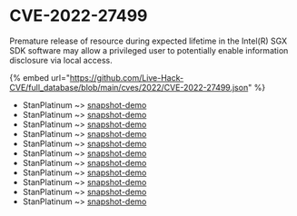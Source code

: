 # CVE-2022-27499

Premature release of resource during expected lifetime in the Intel(R) SGX SDK software may allow a privileged user to potentially enable information disclosure via local access.

{% embed url="https://github.com/Live-Hack-CVE/full_database/blob/main/cves/2022/CVE-2022-27499.json" %}


* StanPlatinum ~> [snapshot-demo](https://www.alice-snow.ru/2022/database/cve-2022-27499/snapshot-demo-stanplatinum)
* StanPlatinum ~> [snapshot-demo](https://www.alice-snow.ru/2022/database/cve-2022-27499/snapshot-demo-stanplatinum)
* StanPlatinum ~> [snapshot-demo](https://www.alice-snow.ru/2022/database/cve-2022-27499/snapshot-demo-stanplatinum)
* StanPlatinum ~> [snapshot-demo](https://www.alice-snow.ru/2022/database/cve-2022-27499/snapshot-demo-stanplatinum)
* StanPlatinum ~> [snapshot-demo](https://www.alice-snow.ru/2022/database/cve-2022-27499/snapshot-demo-stanplatinum)
* StanPlatinum ~> [snapshot-demo](https://www.alice-snow.ru/2022/database/cve-2022-27499/snapshot-demo-stanplatinum)
* StanPlatinum ~> [snapshot-demo](https://www.alice-snow.ru/2022/database/cve-2022-27499/snapshot-demo-stanplatinum)
* StanPlatinum ~> [snapshot-demo](https://www.alice-snow.ru/2022/database/cve-2022-27499/snapshot-demo-stanplatinum)
* StanPlatinum ~> [snapshot-demo](https://www.alice-snow.ru/2022/database/cve-2022-27499/snapshot-demo-stanplatinum)
* StanPlatinum ~> [snapshot-demo](https://www.alice-snow.ru/2022/database/cve-2022-27499/snapshot-demo-stanplatinum)
* StanPlatinum ~> [snapshot-demo](https://www.alice-snow.ru/2022/database/cve-2022-27499/snapshot-demo-stanplatinum)